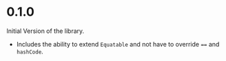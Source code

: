 # 0.1.0

Initial Version of the library.

- Includes the ability to extend `Equatable` and not have to override `==` and `hashCode`.
